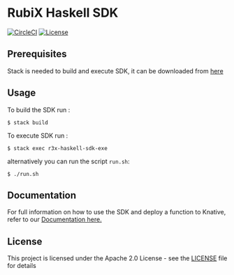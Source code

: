 # RubiX Haskell SDK

[![CircleCI](https://circleci.com/gh/rubixFunctions/r3x-haskell-sdk.svg?style=svg)](https://circleci.com/gh/rubixFunctions/r3x-haskell-sdk)
[![License](https://img.shields.io/badge/-Apache%202.0-blue.svg)](https://opensource.org/s/Apache-2.0)

## Prerequisites
Stack is needed to build and execute SDK, it can be downloaded from [here](https://www.haskell.org/downloads/)

## Usage
To build the SDK run :
```
$ stack build
```
To execute SDK run :
```
$ stack exec r3x-haskell-sdk-exe
```
alternatively you can run the script `run.sh`:
```
$ ./run.sh
```

## Documentation
For full information on how to use the SDK and deploy a function to Knative, refer to our [Documentation here.](https://github.com/rubixFunctions/r3x-docs/blob/master/README.md)

## License
This project is licensed under the Apache 2.0 License - see the [LICENSE](LICENSE) file for details